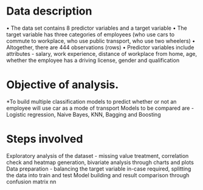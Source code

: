 # Data description

•	The data set contains 8 predictor variables and a target variable
•	The target variable has three categories of employees (who use cars to commute to workplace, who use public transport, who use two wheelers)
•	Altogether, there are 444 observations (rows)
•	Predictor variables include attributes - salary, work experience, distance of workplace from home, age, whether the employee has a driving license, gender and qualification


# Objective of analysis.
*To build multiple classification models to predict whether or not an employee will use car as a mode of transport
Models to be compared are - Logistic regression, Naive Bayes, KNN, Bagging and Boosting

# Steps involved
Exploratory analysis of the dataset - missing value treatment, correlation check and heatmap generation, bivariate analysis through charts and plots
Data preparation - balancing the target variable in-case required, splitting the data into train and test
Model building and result comparison through confusion matrix
nn
